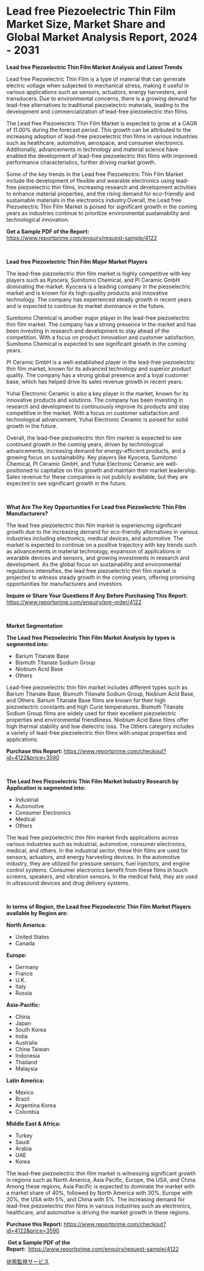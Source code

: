 <p><h1>Lead free Piezoelectric Thin Film Market Size, Market Share and Global Market Analysis Report, 2024 - 2031</h1></p><p><strong>Lead free Piezoelectric Thin Film Market Analysis and Latest Trends</strong></p>
<p><p>Lead free Piezoelectric Thin Film is a type of material that can generate electric voltage when subjected to mechanical stress, making it useful in various applications such as sensors, actuators, energy harvesters, and transducers. Due to environmental concerns, there is a growing demand for lead-free alternatives to traditional piezoelectric materials, leading to the development and commercialization of lead-free piezoelectric thin films.</p><p>The Lead free Piezoelectric Thin Film Market is expected to grow at a CAGR of 11.00% during the forecast period. This growth can be attributed to the increasing adoption of lead-free piezoelectric thin films in various industries such as healthcare, automotive, aerospace, and consumer electronics. Additionally, advancements in technology and material science have enabled the development of lead-free piezoelectric thin films with improved performance characteristics, further driving market growth.</p><p>Some of the key trends in the Lead free Piezoelectric Thin Film Market include the development of flexible and wearable electronics using lead-free piezoelectric thin films, increasing research and development activities to enhance material properties, and the rising demand for eco-friendly and sustainable materials in the electronics industry.Overall, the Lead free Piezoelectric Thin Film Market is poised for significant growth in the coming years as industries continue to prioritize environmental sustainability and technological innovation.</p></p>
<p><strong>Get a Sample PDF of the Report:&nbsp;</strong> <a href="https://www.reportprime.com/enquiry/request-sample/4122">https://www.reportprime.com/enquiry/request-sample/4122</a></p>
<p>&nbsp;</p>
<p><strong>Lead free Piezoelectric Thin Film Major Market Players</strong></p>
<p><p>The lead-free piezoelectric thin film market is highly competitive with key players such as Kyocera, Sumitomo Chemical, and PI Ceramic GmbH dominating the market. Kyocera is a leading company in the piezoelectric market and is known for its high-quality products and innovative technology. The company has experienced steady growth in recent years and is expected to continue its market dominance in the future.</p><p>Sumitomo Chemical is another major player in the lead-free piezoelectric thin film market. The company has a strong presence in the market and has been investing in research and development to stay ahead of the competition. With a focus on product innovation and customer satisfaction, Sumitomo Chemical is expected to see significant growth in the coming years.</p><p>PI Ceramic GmbH is a well-established player in the lead-free piezoelectric thin film market, known for its advanced technology and superior product quality. The company has a strong global presence and a loyal customer base, which has helped drive its sales revenue growth in recent years.</p><p>Yuhai Electronic Ceramic is also a key player in the market, known for its innovative products and solutions. The company has been investing in research and development to continuously improve its products and stay competitive in the market. With a focus on customer satisfaction and technological advancement, Yuhai Electronic Ceramic is poised for solid growth in the future.</p><p>Overall, the lead-free piezoelectric thin film market is expected to see continued growth in the coming years, driven by technological advancements, increasing demand for energy-efficient products, and a growing focus on sustainability. Key players like Kyocera, Sumitomo Chemical, PI Ceramic GmbH, and Yuhai Electronic Ceramic are well-positioned to capitalize on this growth and maintain their market leadership. Sales revenue for these companies is not publicly available, but they are expected to see significant growth in the future.</p></p>
<p>&nbsp;</p>
<p><strong>What Are The Key Opportunities For Lead free Piezoelectric Thin Film Manufacturers?</strong></p>
<p><p>The lead free piezoelectric thin film market is experiencing significant growth due to the increasing demand for eco-friendly alternatives in various industries including electronics, medical devices, and automotive. The market is expected to continue on a positive trajectory with key trends such as advancements in material technology, expansion of applications in wearable devices and sensors, and growing investments in research and development. As the global focus on sustainability and environmental regulations intensifies, the lead free piezoelectric thin film market is projected to witness steady growth in the coming years, offering promising opportunities for manufacturers and investors.</p></p>
<p><strong>Inquire or Share Your Questions If Any Before Purchasing This Report:</strong> <a href="https://www.reportprime.com/enquiry/pre-order/4122">https://www.reportprime.com/enquiry/pre-order/4122</a></p>
<p>&nbsp;</p>
<p><strong>Market Segmentation</strong></p>
<p><strong>The Lead free Piezoelectric Thin Film Market Analysis by types is segmented into:</strong></p>
<p><ul><li>Barium Titanate Base</li><li>Bismuth Titanate Sodium Group</li><li>Niobium Acid Base</li><li>Others</li></ul></p>
<p><p>Lead-free piezoelectric thin film market includes different types such as Barium Titanate Base, Bismuth Titanate Sodium Group, Niobium Acid Base, and Others. Barium Titanate Base films are known for their high piezoelectric constants and high Curie temperatures. Bismuth Titanate Sodium Group films are widely used for their excellent piezoelectric properties and environmental friendliness. Niobium Acid Base films offer high thermal stability and low dielectric loss. The Others category includes a variety of lead-free piezoelectric thin films with unique properties and applications.</p></p>
<p><strong>Purchase this Report:&nbsp;</strong><a href="https://www.reportprime.com/checkout?id=4122&price=3590">https://www.reportprime.com/checkout?id=4122&price=3590</a></p>
<p>&nbsp;</p>
<p><strong>The Lead free Piezoelectric Thin Film Market Industry Research by Application is segmented into:</strong></p>
<p><ul><li>Industrial</li><li>Automotive</li><li>Consumer Electronics</li><li>Medical</li><li>Others</li></ul></p>
<p><p>The lead free piezoelectric thin film market finds applications across various industries such as industrial, automotive, consumer electronics, medical, and others. In the industrial sector, these thin films are used for sensors, actuators, and energy harvesting devices. In the automotive industry, they are utilized for pressure sensors, fuel injectors, and engine control systems. Consumer electronics benefit from these films in touch screens, speakers, and vibration sensors. In the medical field, they are used in ultrasound devices and drug delivery systems.</p></p>
<p>&nbsp;</p>
<p><strong>In terms of Region, the Lead free Piezoelectric Thin Film Market Players available by Region are:</strong></p>
<p>
    <p> <strong> North America: </strong>
        <ul>
            <li>United States</li>
            <li>Canada</li>
        </ul>
        </p> 
    <p> <strong> Europe: </strong>
        <ul>
            <li>Germany</li>
            <li>France</li>
            <li>U.K.</li>
            <li>Italy</li>
            <li>Russia</li>
        </ul>
        </p> 
    <p> <strong> Asia-Pacific: </strong>
        <ul>
            <li>China</li>
            <li>Japan</li>
            <li>South Korea</li>
            <li>India</li>
            <li>Australia</li>
            <li>China Taiwan</li>
            <li>Indonesia</li>
            <li>Thailand</li>
            <li>Malaysia</li>
        </ul>
        </p> 
    <p> <strong> Latin America: </strong>
        <ul>
            <li>Mexico</li>
            <li>Brazil</li>
            <li>Argentina Korea</li>
            <li>Colombia</li>
        </ul>
        </p> 
    <p> <strong> Middle East & Africa: </strong>
        <ul>
            <li>Turkey</li>
            <li>Saudi</li>
            <li>Arabia</li>
            <li>UAE</li>
            <li>Korea</li>
        </ul>
    </p>
    </p>
<p><p>The lead-free piezoelectric thin film market is witnessing significant growth in regions such as North America, Asia Pacific, Europe, the USA, and China. Among these regions, Asia Pacific is expected to dominate the market with a market share of 40%, followed by North America with 30%, Europe with 20%, the USA with 5%, and China with 5%. The increasing demand for lead-free piezoelectric thin films in various industries such as electronics, healthcare, and automotive is driving the market growth in these regions.</p></p>
<p><strong>Purchase this Report: </strong><a href="https://www.reportprime.com/checkout?id=4122&price=3590">https://www.reportprime.com/checkout?id=4122&price=3590</a></p>
<p>&nbsp;<strong>Get a Sample PDF of the Report:&nbsp;&nbsp;</strong><a href="https://www.reportprime.com/enquiry/request-sample/4122">https://www.reportprime.com/enquiry/request-sample/4122</a></p>
<p><strong></strong></p>
<p><p><a href="https://github.com/nxboeu02965442/Market-Research-Report-List-1/blob/main/393700914975.md">状態監視サービス</a></p></p>